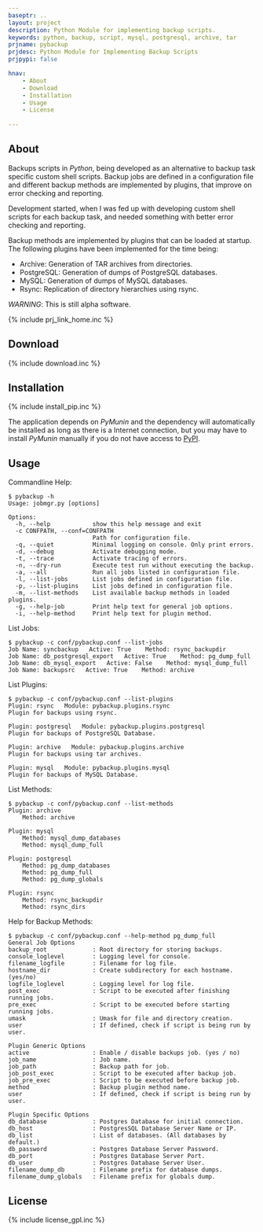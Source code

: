 ```yaml
---
baseptr: ..
layout: project
description: Python Module for implementing backup scripts.
keywords: python, backup, script, mysql, postgresql, archive, tar
prjname: pybackup
prjdesc: Python Module for Implementing Backup Scripts
prjpypi: false

hnav:
    - About
    - Download
    - Installation
    - Usage
    - License
    
---
```



About
-----

Backups scripts in _Python_, being developed as an alternative to backup task 
specific custom shell scripts. Backup jobs are defined in a configuration file 
and different backup methods are implemented by plugins, that improve on error 
checking and reporting.

Development started, when I was fed up with developing custom shell scripts for 
each backup task, and needed something with better error checking and reporting.

Backup methods are implemented by plugins that can be loaded at startup. The 
following plugins have been implemented for the time being:
* Archive: Generation of TAR archives from directories.
* PostgreSQL: Generation of dumps of PostgreSQL databases.
* MySQL: Generation of dumps of MySQL databases.
* Rsync: Replication of directory hierarchies using rsync.

*WARNING*: This is still alpha software.

{% include prj_link_home.inc %}


Download
--------

{% include download.inc %}


Installation
------------

{% include install_pip.inc %}

The application depends on _PyMunin_ and the dependency will automatically be
installed as long as there is a Internet connection, but you may have to install
_PyMunin_ manually if you do not have access to [PyPI](http://pypi.python.org).    


Usage
-----

Commandline Help:

    $ pybackup -h
    Usage: jobmgr.py [options]
    
    Options:
      -h, --help            show this help message and exit
      -c CONFPATH, --conf=CONFPATH
                            Path for configuration file.
      -q, --quiet           Minimal logging on console. Only print errors.
      -d, --debug           Activate debugging mode.
      -t, --trace           Activate tracing of errors.
      -n, --dry-run         Execute test run without executing the backup.
      -a, --all             Run all jobs listed in configuration file.
      -l, --list-jobs       List jobs defined in configuration file.
      -p, --list-plugins    List jobs defined in configuration file.
      -m, --list-methods    List available backup methods in loaded plugins.
      -g, --help-job        Print help text for general job options.
      -i, --help-method     Print help text for plugin method.
      

List Jobs:

    $ pybackup -c conf/pybackup.conf --list-jobs
    Job Name: syncbackup   Active: True    Method: rsync_backupdir
    Job Name: db_postgresql_export   Active: True    Method: pg_dump_full
    Job Name: db_mysql_export   Active: False    Method: mysql_dump_full
    Job Name: backupsrc   Active: True    Method: archive
    
    
List Plugins:

    $ pybackup -c conf/pybackup.conf --list-plugins
    Plugin: rsync   Module: pybackup.plugins.rsync
    Plugin for backups using rsync.
    
    Plugin: postgresql   Module: pybackup.plugins.postgresql
    Plugin for backups of PostgreSQL Database.
    
    Plugin: archive   Module: pybackup.plugins.archive
    Plugin for backups using tar archives.
    
    Plugin: mysql   Module: pybackup.plugins.mysql
    Plugin for backups of MySQL Database.


List Methods:

    $ pybackup -c conf/pybackup.conf --list-methods
    Plugin: archive
        Method: archive
    
    Plugin: mysql
        Method: mysql_dump_databases
        Method: mysql_dump_full
    
    Plugin: postgresql
        Method: pg_dump_databases
        Method: pg_dump_full
        Method: pg_dump_globals
    
    Plugin: rsync
        Method: rsync_backupdir
        Method: rsync_dirs


Help for Backup Methods:

    $ pybackup -c conf/pybackup.conf --help-method pg_dump_full
    General Job Options
    backup_root             : Root directory for storing backups.
    console_loglevel        : Logging level for console.
    filename_logfile        : Filename for log file.
    hostname_dir            : Create subdirectory for each hostname. (yes/no)
    logfile_loglevel        : Logging level for log file.
    post_exec               : Script to be executed after finishing running jobs.
    pre_exec                : Script to be executed before starting running jobs.
    umask                   : Umask for file and directory creation.
    user                    : If defined, check if script is being run by user.
    
    Plugin Generic Options
    active                  : Enable / disable backups job. (yes / no)
    job_name                : Job name.
    job_path                : Backup path for job.
    job_post_exec           : Script to be executed after backup job.
    job_pre_exec            : Script to be executed before backup job.
    method                  : Backup plugin method name.
    user                    : If defined, check if script is being run by user.
    
    Plugin Specific Options
    db_database             : Postgres Database for initial connection.
    db_host                 : PostgresSQL Database Server Name or IP.
    db_list                 : List of databases. (All databases by default.)
    db_password             : Postgres Database Server Password.
    db_port                 : Postgres Database Server Port.
    db_user                 : Postgres Database Server User.
    filename_dump_db        : Filename prefix for database dumps.
    filename_dump_globals   : Filename prefix for globals dump.


License
-------

{% include license_gpl.inc %}
